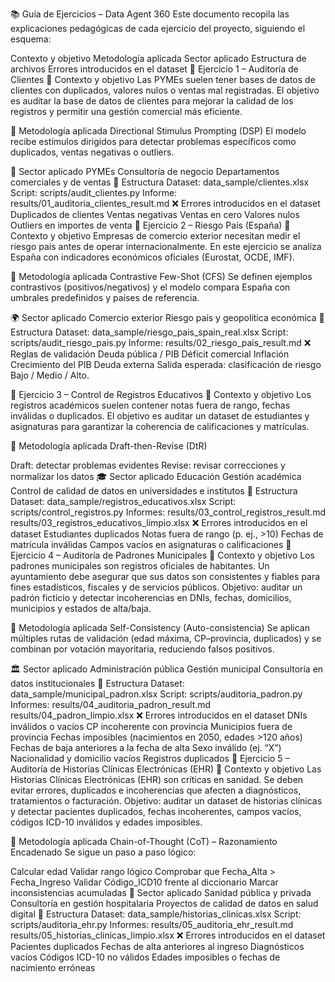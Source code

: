 📚 Guía de Ejercicios – Data Agent 360
Este documento recopila las explicaciones pedagógicas de cada ejercicio del proyecto, siguiendo el esquema:

Contexto y objetivo
Metodología aplicada
Sector aplicado
Estructura de archivos
Errores introducidos en el dataset
📘 Ejercicio 1 – Auditoría de Clientes
🎯 Contexto y objetivo
Las PYMEs suelen tener bases de datos de clientes con duplicados, valores nulos o ventas mal registradas.
El objetivo es auditar la base de datos de clientes para mejorar la calidad de los registros y permitir una gestión comercial más eficiente.

🧠 Metodología aplicada
Directional Stimulus Prompting (DSP)
El modelo recibe estímulos dirigidos para detectar problemas específicos como duplicados, ventas negativas o outliers.

🏢 Sector aplicado
PYMEs
Consultoría de negocio
Departamentos comerciales y de ventas
📂 Estructura
Dataset: data_sample/clientes.xlsx
Script: scripts/audit_clientes.py
Informe: results/01_auditoria_clientes_result.md
❌ Errores introducidos en el dataset
Duplicados de clientes
Ventas negativas
Ventas en cero
Valores nulos
Outliers en importes de venta
📘 Ejercicio 2 – Riesgo País (España)
🎯 Contexto y objetivo
Empresas de comercio exterior necesitan medir el riesgo país antes de operar internacionalmente.
En este ejercicio se analiza España con indicadores económicos oficiales (Eurostat, OCDE, IMF).

🧠 Metodología aplicada
Contrastive Few-Shot (CFS)
Se definen ejemplos contrastivos (positivos/negativos) y el modelo compara España con umbrales predefinidos y países de referencia.

🌍 Sector aplicado
Comercio exterior
Riesgo país y geopolítica económica
📂 Estructura
Dataset: data_sample/riesgo_pais_spain_real.xlsx
Script: scripts/audit_riesgo_pais.py
Informe: results/02_riesgo_pais_result.md
❌ Reglas de validación
Deuda pública / PIB
Déficit comercial
Inflación
Crecimiento del PIB
Deuda externa
Salida esperada: clasificación de riesgo Bajo / Medio / Alto.

📘 Ejercicio 3 – Control de Registros Educativos
🎯 Contexto y objetivo
Los registros académicos suelen contener notas fuera de rango, fechas inválidas o duplicados.
El objetivo es auditar un dataset de estudiantes y asignaturas para garantizar la coherencia de calificaciones y matrículas.

🧠 Metodología aplicada
Draft-then-Revise (DtR)

Draft: detectar problemas evidentes
Revise: revisar correcciones y normalizar los datos
🎓 Sector aplicado
Educación
Gestión académica
Control de calidad de datos en universidades e institutos
📂 Estructura
Dataset: data_sample/registros_educativos.xlsx
Script: scripts/control_registros.py
Informes:
results/03_control_registros_result.md
results/03_registros_educativos_limpio.xlsx
❌ Errores introducidos en el dataset
Estudiantes duplicados
Notas fuera de rango (p. ej., >10)
Fechas de matrícula inválidas
Campos vacíos en asignaturas o calificaciones
📘 Ejercicio 4 – Auditoría de Padrones Municipales
🎯 Contexto y objetivo
Los padrones municipales son registros oficiales de habitantes.
Un ayuntamiento debe asegurar que sus datos son consistentes y fiables para fines estadísticos, fiscales y de servicios públicos.
Objetivo: auditar un padrón ficticio y detectar incoherencias en DNIs, fechas, domicilios, municipios y estados de alta/baja.

🧠 Metodología aplicada
Self-Consistency (Auto-consistencia)
Se aplican múltiples rutas de validación (edad máxima, CP–provincia, duplicados) y se combinan por votación mayoritaria, reduciendo falsos positivos.

🏛️ Sector aplicado
Administración pública
Gestión municipal
Consultoría en datos institucionales
📂 Estructura
Dataset: data_sample/municipal_padron.xlsx
Script: scripts/auditoria_padron.py
Informes:
results/04_auditoria_padron_result.md
results/04_padron_limpio.xlsx
❌ Errores introducidos en el dataset
DNIs inválidos o vacíos
CP incoherente con provincia
Municipios fuera de provincia
Fechas imposibles (nacimientos en 2050, edades >120 años)
Fechas de baja anteriores a la fecha de alta
Sexo inválido (ej. “X”)
Nacionalidad y domicilio vacíos
Registros duplicados
📘 Ejercicio 5 – Auditoría de Historias Clínicas Electrónicas (EHR)
🎯 Contexto y objetivo
Las Historias Clínicas Electrónicas (EHR) son críticas en sanidad.
Se deben evitar errores, duplicados e incoherencias que afecten a diagnósticos, tratamientos o facturación.
Objetivo: auditar un dataset de historias clínicas y detectar pacientes duplicados, fechas incoherentes, campos vacíos, códigos ICD-10 inválidos y edades imposibles.

🧠 Metodología aplicada
Chain-of-Thought (CoT) – Razonamiento Encadenado
Se sigue un paso a paso lógico:

Calcular edad
Validar rango lógico
Comprobar que Fecha_Alta > Fecha_Ingreso
Validar Código_ICD10 frente al diccionario
Marcar inconsistencias acumuladas
🏥 Sector aplicado
Sanidad pública y privada
Consultoría en gestión hospitalaria
Proyectos de calidad de datos en salud digital
📂 Estructura
Dataset: data_sample/historias_clinicas.xlsx
Script: scripts/auditoria_ehr.py
Informes:
results/05_auditoria_ehr_result.md
results/05_historias_clinicas_limpio.xlsx
❌ Errores introducidos en el dataset
Pacientes duplicados
Fechas de alta anteriores al ingreso
Diagnósticos vacíos
Códigos ICD-10 no válidos
Edades imposibles o fechas de nacimiento erróneas

